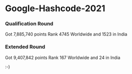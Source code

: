 # Google-Hashcode-2021

<h3 align="left">Qualification Round</h3>

Got 7,885,740 points
Rank 4745 Worldwide and 1523 in India

<h3 align="left">Extended Round</h3>

Got 9,407,842 points
Rank 167 Worldwide and 24 in India

:-)
